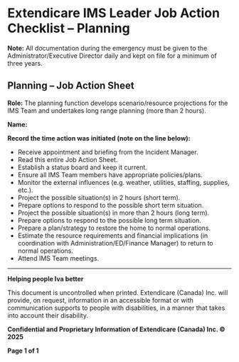 # Extendicare IMS Leader Job Action Checklist – Planning

**Note:** All documentation during the emergency must be given to the Administrator/Executive Director daily and kept on file for a minimum of three years.

## Planning – Job Action Sheet

**Role:** The planning function develops scenario/resource projections for the IMS Team and undertakes long range planning (more than 2 hours).

**Name:**

**Record the time action was initiated (note on the line below):**

- Receive appointment and briefing from the Incident Manager.
- Read this entire Job Action Sheet.
- Establish a status board and keep it current.
- Ensure all IMS Team members have appropriate policies/plans.
- Monitor the external influences (e.g. weather, utilities, staffing, supplies, etc.).
- Project the possible situation(s) in 2 hours (short term).
- Prepare options to respond to the possible short term situation.
- Project the possible situation(s) in more than 2 hours (long term).
- Prepare options to respond to the possible long term situation.
- Prepare a plan/strategy to restore the home to normal operations.
- Estimate the resource requirements and financial implications (in coordination with Administration/ED/Finance Manager) to return to normal operations.
- Attend IMS Team meetings.

----

**Helping people Iva better**

This document is uncontrolled when printed. Extendicare (Canada) Inc. will provide, on request, information in an accessible format or with communication supports to people with disabilities, in a manner that takes into account their disability.

**Confidential and Proprietary Information of Extendicare (Canada) Inc. © 2025**

**Page 1 of 1**